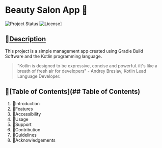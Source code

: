 # Beauty Salon App 💅
![Project Status](https://img.shields.io/badge/status-complete-brightgreen)
![License](https://img.shields.io/badge/license-SETU-blue.svg)]

## 	💠[Description](##Description)
This project is a simple management app created using Gradle Build Software and the Kotlin programming language.
> "Kotlin is designed to be expressive, concise and powerful. iIt's like a breath of fresh air for developers" - Andrey Breslav, Kotlin Lead Language Developer.

## 	💠[Table of Contents](## Table of Contents)
1. 🔹Introduction
2. 🔹Features
3. 🔹Accessibility
4. 🔹Usage
5. 🔹Support
6. 🔹Contribution
7. 🔹Guidelines
8. 🔹Acknowledgements
